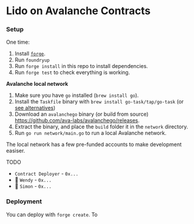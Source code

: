 # Lido on Avalanche Contracts

### Setup

One time:

1. Install [`forge`](https://github.com/gakonst/foundry#installation).
1. Run `foundryup`
1. Run `forge install` in this repo to install dependencies.
1. Run `forge test` to check everything is working.

**Avalanche local network**

1. Make sure you have `go` installed (`brew install go`).
1. Install the `Taskfile` binary with `brew install go-task/tap/go-task` (or [see alternatives](https://taskfile.dev/#/installation))
1. Download an `avalanchego` binary (or build from source) https://github.com/ava-labs/avalanchego/releases.
1. Extract the binary, and place the `build` folder it in the `network` directory.
1. Run `go run network/main.go` to run a local Avalanche network.

The local network has a few pre-funded accounts to make development easiser.

TODO

- `Contract Deployer` - `0x...`
- 🐳 `Wendy` - `0x...`
- 🦐 `Simon` - `0x...`

### Deployment

You can deploy with `forge create`. To
